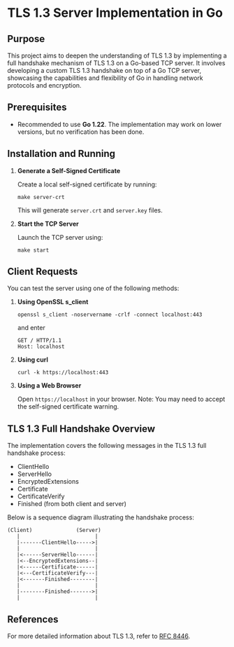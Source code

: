 # TLS 1.3 Server Implementation in Go

## Purpose

This project aims to deepen the understanding of TLS 1.3 by implementing a full handshake mechanism of TLS 1.3 on a Go-based TCP server. It involves developing a custom TLS 1.3 handshake on top of a Go TCP server, showcasing the capabilities and flexibility of Go in handling network protocols and encryption.

## Prerequisites

- Recommended to use **Go 1.22**. The implementation may work on lower versions, but no verification has been done.

## Installation and Running

1. **Generate a Self-Signed Certificate**

    Create a local self-signed certificate by running:
    ```
    make server-crt
    ```
    This will generate `server.crt` and `server.key` files.

2. **Start the TCP Server**

    Launch the TCP server using:
    ```
    make start
    ```

## Client Requests

You can test the server using one of the following methods:

1. **Using OpenSSL s_client**

    ```
    openssl s_client -noservername -crlf -connect localhost:443
    ```
    and enter
    ```
    GET / HTTP/1.1
    Host: localhost

    ```

2. **Using curl**

    ```
    curl -k https://localhost:443
    ```

3. **Using a Web Browser**

    Open `https://localhost` in your browser. Note: You may need to accept the self-signed certificate warning.

## TLS 1.3 Full Handshake Overview

The implementation covers the following messages in the TLS 1.3 full handshake process:

- ClientHello
- ServerHello
- EncryptedExtensions
- Certificate
- CertificateVerify
- Finished (from both client and server)

Below is a sequence diagram illustrating the handshake process:

```
(Client)              (Server)
   |                        |
   |-------ClientHello----->|
   |                        |
   |<------ServerHello------|
   |<--EncryptedExtensions--|
   |<------Certificate------|
   |<---CertificateVerify---|
   |<-------Finished--------|
   |                        |
   |--------Finished------->|
   |                        |
```

## References

For more detailed information about TLS 1.3, refer to [RFC 8446](https://tools.ietf.org/html/rfc8446).
